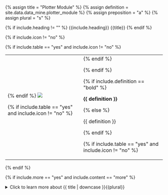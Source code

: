 <!--------------------------------------------- TITLE AND DEFINITION starts -->

{% assign title = "Plotter Module" %}
{% assign definition = site.data.data_mine.plotter_module %}
{% assign preposition = "a" %}
{% assign plural = "s" %}

<!--------------------------------------------- TITLE AND DEFINITION ends -->

{% if include.heading != "" %}
{{include.heading}} {{title}}
{% endif %}

{% if include.icon != "no" %} 

{% if include.table == "yes" and include.icon != "no" %}
<table class="definitionTable"><tr><td>
{% endif %}

<img src='images/icons/{{include.icon}}{{ title | downcase | replace: " ", "-" }}.png' />

{% if include.table == "yes" and include.icon != "no" %}
</td><td>
{% endif %}

{% endif %}

{% if include.definition == "bold" %}

<strong>{{ definition }}</strong>

{% else %}

{{ definition }}

{% endif %}

{% if include.table == "yes" and include.icon != "no" %}
</td></tr></table>
{% endif %}

{% if include.more == "yes" and include.content == "more" %}
<details class="detailsCollapsible"><summary class="nobr">Click to learn more about {{ title | downcase }}{{plural}}
</summary>
{% endif %}

{% if include.content != "no" %}

<!--------------------------------------------- CONTENT starts -->

A single plotter may have several modules. Different modules may be used to plot each product of the bot, or as best suits the expected use-pattern.

[![Plotter-Module-01](https://user-images.githubusercontent.com/13994516/71016077-eab41180-20f4-11ea-87e7-7262ff10a1ab.gif)](https://user-images.githubusercontent.com/13994516/71016077-eab41180-20f4-11ea-87e7-7262ff10a1ab.gif)

{% include important.html content="For a bot to use a plotter, the corresponding product definition must establish a reference with the plotter module built to interpret the dataset." %}

[![Plotter-Module-02-Product-Link](https://user-images.githubusercontent.com/13994516/71016079-eab41180-20f4-11ea-8afb-96321f9c68d8.gif)](https://user-images.githubusercontent.com/13994516/71016079-eab41180-20f4-11ea-8afb-96321f9c68d8.gif)

<!--------------------------------------------- CONTENT ends -->

{% endif %}

{% if include.more == "yes" and include.content != "more" %}
<details class="detailsCollapsible"><summary class="nobr">Click to learn more about {{ title | downcase }}{{plural}}
</summary>
{% endif %}

{% if include.adding != "" %}

{{include.adding}} Adding {{preposition}} {{title}} Node

<!--------------------------------------------- ADDING starts -->

To add a plotter module, select *Add Plotter Module* on the plotter node menu.

<!--------------------------------------------- ADDING ends -->

{% endif %}

{% if include.configuring != "" %}

{{include.configuring}} Configuring the {{title}}

<!--------------------------------------------- CONFIGURING starts -->

Select *Configure Plotter Module* on the menu to access the configuration.

```json
{
    "codeName": "Module Name",
    "isLegacy": true,
        "icon": "histogram"
}
```

* ```codeName``` is the name used in the code to refer to the module.

* ```isLegacy``` is ```true``` for plotters modules developed entirely in JavaScript, and is ```false``` or doesn't show in the configuration for plotters built with the tools featured in the data mine hierarchy.

* ```icon``` is the name of the image that illustrates the corresponding layer in the Layers Panel. In case the banner is not specified, the *default banner* is used. Current possible values are:


| Value | Image|
| :---: | :---: |
| ```Default``` | ![Default-Banner](https://user-images.githubusercontent.com/13994516/70896073-5bbdd100-1ff0-11ea-84e3-5bd90475976f.png) |
| ```Histogram``` | ![Histogram-Banner](https://user-images.githubusercontent.com/13994516/70896074-5bbdd100-1ff0-11ea-8dad-ccc6cfe64beb.png) |
| ```Band``` | ![Bands-Banner](https://user-images.githubusercontent.com/13994516/70896072-5bbdd100-1ff0-11ea-8626-61c36bd22a3c.png) |
| ```Moving Average``` | ![Moving-Average-Banner](https://user-images.githubusercontent.com/13994516/70896075-5bbdd100-1ff0-11ea-9909-dae33e57f65f.png) |
| ```Oscillator``` | ![Oscillator-Banner](https://user-images.githubusercontent.com/13994516/70896076-5c566780-1ff0-11ea-8a5b-20077257c560.png) |
| ```Trend``` | ![trends-banner](https://user-images.githubusercontent.com/13994516/70989177-744aeb80-20c3-11ea-88f5-d10473fa79b9.png) |

Custom images may be added too. To do that:

1. name the image in the following format: ```The-Image-Name-Icon.png```;

1. place images in the ```WebServer\Images\``` folder;

1. in the configuration of the module, use the name without the *-Icon* ending (e.g.: ```"icon": "The-Image-Name"```)

<!--------------------------------------------- CONFIGURING ends -->

{% endif %}

{% if include.starting != "" %}

{{include.starting}} Starting {{preposition}} {{title}}

<!--------------------------------------------- STARTING starts -->

XXXXXXXXXXXXXXXXXXXXXXXXXXXXXXXXXXXXXXXXXXXXXXXXXXXXXX

<!--------------------------------------------- STARTING ends -->

{% endif %}

{% if include.more == "yes" %}
</details>
{% endif %}
